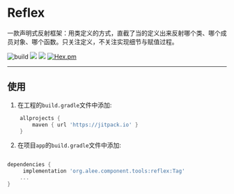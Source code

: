 # Reflex
一款声明式反射框架：用类定义的方式，直截了当的定义出来反射哪个类、哪个成员对象、哪个函数。只关注定义，不关注实现细节与赋值过程。

![build](https://img.shields.io/badge/build-passing-green.svg)
![](https://img.shields.io/badge/minSDK-21+-orange.svg)
[![](https://jitpack.io/v/CoderAlee/Reflex.svg)](https://jitpack.io/#CoderAlee/Reflex)
[![Hex.pm](https://img.shields.io/hexpm/l/plug.svg)](https://www.apache.org/licenses/LICENSE-2.0)

---

## 使用

1. 在工程的`build.gradle`文件中添加:

```gradle
    allprojects {
    	maven { url 'https://jitpack.io' }
    }
```

2. 在项目`app`的`build.gradle`文件中添加:

``` gradle

dependencies {
     implementation 'org.alee.component.tools:reflex:Tag'
    ...
}
```

